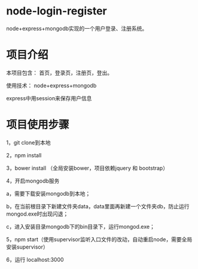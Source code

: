 # node-login-register
node+express+mongodb实现的一个用户登录、注册系统。

# 项目介绍
本项目包含： 首页，登录页，注册页，登出。

使用技术：
node+express+mongodb

express中用session来保存用户信息

# 项目使用步骤
1，git clone到本地

2，npm install

3，bower install （全局安装bower，项目依赖jquery 和 bootstrap）

4，开启mongodb服务

a，需要下载安装mongodb到本地；

b，在当前根目录下新建文件夹data，data里面再新建一个文件夹db，防止运行mongod.exe时出现闪退；

c，进入安装目录mongodb下的bin目录下，运行mongod.exe；

5，npm start（使用supervisor监听入口文件的改动，自动重启node，需要全局安装supervisor）

6，运行 localhost:3000
